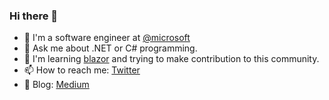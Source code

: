 ### Hi there 👋

- 🤔 I'm a software engineer at [@microsoft](https://github.com/microsoft)
- 💬 Ask me about .NET or C# programming.
- 🌱 I'm learning [blazor](https://dotnet.microsoft.com/apps/aspnet/web-apps/blazor) and trying to make contribution to this community.
- 📫 How to reach me: [Twitter](https://twitter.com/home)
- 💬 Blog: [Medium](https://medium.com/@fenga)
<!--
**gaufung/gaufung** is a ✨ _special_ ✨ repository because its `README.md` (this file) appears on your GitHub profile.

Here are some ideas to get you started:

- 🔭 I’m currently working on ...
- 🌱 I’m currently learning ...
- 👯 I’m looking to collaborate on ...
- 🤔 I’m looking for help with ...
- 💬 Ask me about ...
- 📫 How to reach me: ...
- 😄 Pronouns: ...
- ⚡ Fun fact: ...
-->

